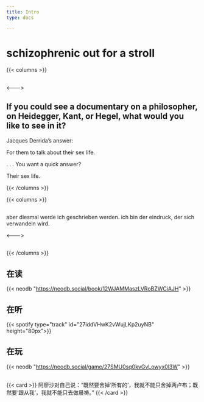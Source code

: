 ```yaml
---
title: Intro
type: docs

---
```


# schizophrenic out for a stroll

{{< columns >}}
##  



<--->

## If you could see a documentary on a philosopher, on Heidegger, Kant, or Hegel, what would you like to see in it?

Jacques Derrida’s answer: <br>


For them to talk about their sex life.<br>


. . . You want a quick answer?<br>


Their sex life.


{{< /columns >}}

{{< columns >}}
##  

aber diesmal werde ich geschrieben werden. ich bin der eindruck, der sich verwandeln wird.

<--->

##   





{{< /columns >}}

## 在读

{{< neodb "https://neodb.social/book/12WJAMMaszLVRoBZWCiAJH" >}}


## 在听

{{< spotify type="track" id="27iddVHwK2vWujLKp2uyNB" height="80px">}} 


## 在玩

{{< neodb "https://neodb.social/game/27SMU0sq0kvGvLowyx0l3W" >}}


##

{{< card >}}
阿廖沙对自己说：“既然要舍掉‘所有的’，我就不能只舍掉两卢布；既然要‘跟从我’，我就不能只去做晨祷。”
{{< /card >}}
